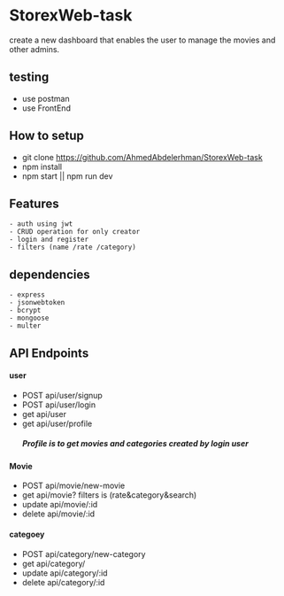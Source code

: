 # StorexWeb-task
create a new dashboard that enables the user to manage the movies and other admins.
 ## testing
  - use postman
  - use FrontEnd

  ## How to setup
   - git clone https://github.com/AhmedAbdelerhman/StorexWeb-task
   - npm install
   - npm start || npm run dev

   ## Features
    - auth using jwt
    - CRUD operation for only creator
    - login and register
    - filters (name /rate /category) 
  ## dependencies 
    - express
    - jsonwebtoken
    - bcrypt
    - mongoose
    - multer

  
  ## API Endpoints
 #### user 
- POST api/user/signup
- POST api/user/login
- get    api/user
- get  api/user/profile 
     ##### Profile is to get movies and categories created by login user

 #### Movie 
- POST api/movie/new-movie
- get  api/movie?
    filters is (rate&category&search)
- update  api/movie/:id 
- delete  api/movie/:id 
 #### categoey 
- POST api/category/new-category
- get  api/category/
- update  api/category/:id 
- delete  api/category/:id 


